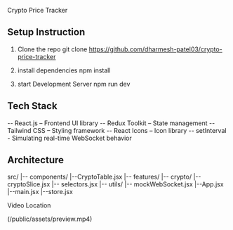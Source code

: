Crypto Price Tracker


## Setup Instruction

1. Clone the repo 
git clone https://github.com/dharmesh-patel03/crypto-price-tracker

2. install dependencies
npm install

3. start Development Server
npm run dev

## Tech Stack


-- React.js – Frontend UI library
-- Redux Toolkit – State management
-- Tailwind CSS – Styling framework
-- React Icons – Icon library
-- setInterval - Simulating real-time WebSocket behavior

## Architecture 

src/
|-- components/
    |--CryptoTable.jsx
|-- features/
    |-- crypto/
        |-- cryptoSlice.jsx
        |-- selectors.jsx
|-- utils/
    |-- mockWebSocket.jsx
|--App.jsx
|--main.jsx
|--store.jsx

Video Location

(/public/assets/preview.mp4)



